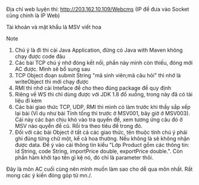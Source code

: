 Địa chỉ web luyện thi: http://203.162.10.109/Webcms (IP để đưa vào Socket cũng chính là IP Web)

Tài khoản và mật khẩu là MSV viết hoa

Note

1. Chú ý là đi thi cài Java Application, đừng có Java with Maven không chạy được code đâu
2. Các bài TCP chú ý nhớ đóng kết nối, phần này mình còn thiếu, đóng mới AC được. Mình sẽ bổ sung sau
3. TCP Object đoạn submit String "mã sinh viên;mã câu hỏi" thì nhớ là writeObject thì mới chạy được
4. RMI thì nhớ cài Inteface đề cho theo đúng package đề quy định
5. Riêng về WS thì chỉ dùng được với JDK 1.8 đổ xuống, trong này đã có tài liệu đi kèm
6. Các bài giao thức TCP, UDP, RMI thì mình có làm trước khi thầy sắp xếp lại bài (Ví dụ như bài Tính tổng thì trước ở MSV001, bây giờ ở MSV003). Cái này các bạn chịu khó vào tra quyển đề, xem tương ứng câu đó ở MSV nào quyển đề cũ. Rồi tra theo tiêu đề trong đó.
7. Đối với các bài Object ở tất cả các giao thức, tên thuộc tính chú ý phải ghi đúng từng chữ một, kể cả hoa thường. Nếu không là sẽ không nhận được data. Để ý vào cái thông tin kiểu "Lớp Product gồm các thông tin: id String, code String, importPrice double, exportPrice double.". Còn phần hàm khởi tạo tên gì kệ nó, đó chỉ là parameter thôi.

Đây là môn AC cuối cùng nên mình muốn làm sao cho dễ qua môn nhất. Rất mong các ý kiến đóng góp từ mn./.
